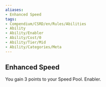 ```yaml
---
aliases:
- Enhanced Speed
tags:
- Compendium/CSRD/en/Rules/Abilities
- Ability
- Ability/Enabler
- Ability/Cost/0
- Ability/Tier/Mid
- Ability/Categories/Meta
---
```


  
## Enhanced Speed  
You gain 3 points to your Speed Pool. Enabler.